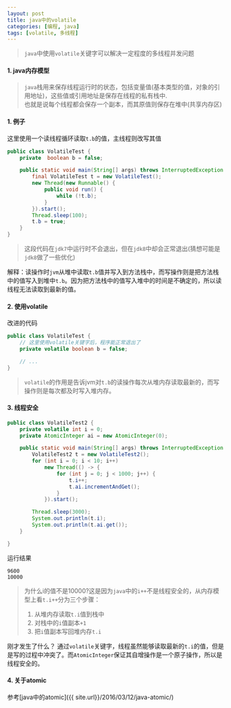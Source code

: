 ```yaml
---
layout: post
title: java中的volatile
categories: [编程, java]
tags: [volatile, 多线程]
---
```


> `java`中使用`volatile`关键字可以解决一定程度的多线程并发问题 

#### 1. java内存模型
> `java`栈用来保存线程运行时的状态，包括变量值(基本类型的值，对象的引用地址)，这些值或引用地址是保存在线程的私有栈中.   
> 也就是说每个线程都会保存一个副本，而其原值则保存在堆中(共享内存区)

#### 1. 例子

这里使用一个读线程循环读取`t.b`的值，主线程则改写其值
```java
public class VolatileTest {
    private  boolean b = false;

    public static void main(String[] args) throws InterruptedException {
    	final VolatileTest t = new VolatileTest();
    	new Thread(new Runnable() {
            public void run() {
                while (!t.b);
            }
        }).start();
    	Thread.sleep(100);
        t.b = true;
	}
}
```

> 这段代码在`jdk7`中运行时不会退出，但在`jdk8`中却会正常退出(猜想可能是`jdk8`做了一些优化)

解释：读操作时`jvm`从堆中读取`t.b`值并写入到方法栈中，而写操作则是把方法栈中的值写入到堆中`t.b`。因为把方法栈中的值写入堆中的时间是不确定的，所以读线程无法读取到最新的值。

#### 2. 使用volatile

改进的代码
```java
public class VolatileTest {
    // 这里使用volatile关键字后，程序能正常退出了
    private volatile boolean b = false;

    // ...        
}
```

> `volatile`的作用是告诉jvm对`t.b`的读操作每次从堆内存读取最新的，而写操作则是每次都及时写入堆内存。

#### 3. 线程安全

```java
public class VolatileTest2 {
    private volatile int i = 0;
    private AtomicInteger ai = new AtomicInteger(0);

    public static void main(String[] args) throws InterruptedException {
        VolatileTest2 t = new VolatileTest2();
        for (int i = 0; i < 10; i++)
            new Thread(() -> {
                for (int j = 0; j < 1000; j++) {
                    t.i++;
                    t.ai.incrementAndGet();
                }
            }).start();

        Thread.sleep(3000);
        System.out.println(t.i);
        System.out.println(t.ai.get());
    }

}
```

运行结果
```
9600
10000
```

> 为什么i的值不是10000?这是因为`java`中的`i++`不是线程安全的，从内存模型上看`t.i++`分为三个步骤：   
> 1. 从堆内存读取`t.i`值到栈中   
> 2. 对栈中的`i`值副本`+1  ` 
> 3. 把`i`值副本写回堆内存`t.i`

刚才发生了什么？ 通过`volatile`关键字，线程虽然能够读取最新的`t.i`的值，但是是写的过程中冲突了。而`AtomicInteger`保证其自增操作是一个原子操作，所以是线程安全的。

#### 4. 关于atomic

参考[java中的atomic]({{ site.url}}/2016/03/12/java-atomic/)